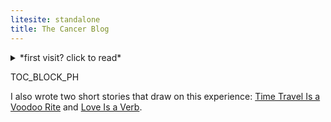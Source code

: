 ```yaml
---
litesite: standalone
title: The Cancer Blog
---
```

<details>
<summary>
*first visit? click to read*
</summary>

>My eldest child has a brain tumor.

Those were the first words of my second-ever blog post back in 2006. I'd started the blog as a place to store ideas and random musings, but it soon became The Cancer Blog, read by friends and family and very many strangers around the globe. It ended up a treasure trove of blow-by-blow reporting I've been grateful to have ever since. 

After my daughter died, I eventually took the blog down; I created an anonymized site, *Sadie's Brain Tumor*, to share the medical details. But I think it's precisely the personal that helped me when we were in the thick of things. I felt less alone because other people shared not just their MRIs and symptoms, but their days and nights and grief. If you're going through someone's cancer, I hope this journal helps you feel less alone, too.

Her actual name was Meghan, by the way.

</details>

TOC_BLOCK_PH

I also wrote two short stories that draw on this experience: [Time Travel Is a Voodoo Rite](DOMAIN_URL_PHstories/time-travel-voodoo-rite/) and [Love Is a Verb](DOMAIN_URL_PHstories/love-is-verb/).